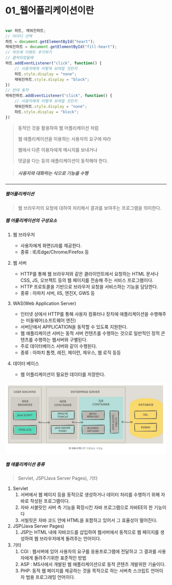 # 01_웹어플리케이션이란

```javascript

var 하트, 채워진하트;
// 아이디 선택
하트 = document.getElementById("heart");
채워진하트 = document.getElementById("fill-heart");
// 하트에 이벤트 추가하기 
// 클릭되었을때
하트.addEventListener("click", function() {
    // 사용자에게 어떻게 보여질 것인지 
    하트.style.display = "none";
    채워진하트.style.display = "block";
})
// 반대 동작 
채워진하트.addEventListener("click", function() {
    // 사용자에게 어떻게 보여질 것인지 
    채워진하트.style.display = "none";
    하트.style.display = "block";
})

```

> 동적인 것을 활용하여 웹 어플리케이션 처럼 
>
> 웹 애플리케이션을 이용하는 사용자의 요구에 따라 
>
> 웹에서 다른 이용자에게 메시지를 보내거나 
>
> 댓글을 다는 등의 애플리케이션이 동작해야 한다. 

> ##### 사용자와 대화하는 식으로 기능을 수행



---



##### 웹어플리케이션

> 웹 브라우저의 요청에 대하여 처리해서 결과를 보여주는 프로그램을 의미한다. 



##### 웹 어플리케이션의 구성요소 

1. 웹 브라우저 

   * 사용자에게 화면(UI)를 제공한다. 
   * 종류 : IE/Edge/Chrome/Firefox 등 

   

2. 웹 서버 

   * HTTP를 통해 웹 브라우저와 같은 클라이언트에서 요청하는 HTML 문서나 CSS, JS, 오브젝트 등의 웹 페이지를 전송해 주는 서비스 프로그램이다. 
   * HTTP 프로토콜을 기반으로 브라우저 요청을 서비스하는 기능을 담당한다. 
   * 종류 : 아파치 서버, IIS, 엔진X, GWS 등

   

3. WAS(Web Application Server)

   * 인터넷 상에서 HTTP를 통해 사용자 컴퓨터나 장치에 애플리케이션을 수행해주는 미들웨어(소프트웨어 엔진)
   * 서버단에서 APPLICATION을 동작할 수 있도록 지원한다. 
   * 웹 애플리케이션 서버는 동적 서버 컨텐츠를 수행하는 것으로 일반적인 정적 콘텐츠를 수행하는 웹서버와 구별된다. 
   * 주로 데이터베이스 서버와 같이 수행된다. 
   * 종류 : 아파치 톰켓, 레진, 제이런, 제우스, 웹 로직 등등 



4. 데이터 베이스 
   * 웹 어플리케이션이 필요한 데이터를 저장한다. 

![image-20230206190945866](../imges/01_웹어플리케이션이란/image-20230206190945866.png)



##### 웹 애플리케이션 종류

> Servlet, JSP(Java Server Pages), 기타 



1. Servlet
   1. 서버에서 웹 페이지 등을 동적으로 생성하거나 데이터 처리를 수행하기 위해 자바로 작성된 프로그램이다.
   2. 자바 서블릿인 서버 측 기능을 확장시킨 자바 프로그램으로 자바EE의 한 기능이다
   3. 서빌릿은 자바 코드 안에 HTML을 포함하고 있어서 그 효율성이 떨어진다.
2. JSP(Java Server Pages)
   1. JSP는 HTML 내에 자바코드를 삽입하여 웹서버에서 동적으로 웹 페이지를 생성하여 웹 브라우저에게 돌려주는 언어이다.
3. 기타 
   1. CGI : 웹서버에 있어 사용자의 요구를 응용프로그램에 전달하고 그 결과를 사용자에게 돌려주기위한 표준적인 방법
   2. ASP : MS사에서 개발된 웹 애플리케이션으로 동적 콘텐츠 개발위한 기술이다.
   3. PHP: 동적 웹 페이지를 제공하는 것을 목적으로 하는 서버측 스크립트 언어이자 범용 프로그래밍 언어이다.